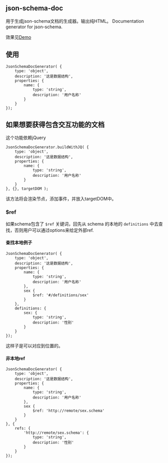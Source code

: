 ## json-schema-doc

用于生成json-schema文档的生成器。输出纯HTML。
Documentation generator for json-schema.

效果见[Demo](http://groups.demo.taobao.net/jsonnanny/json-schema-doc/test/index.html)

## 使用

```
JsonSchemaDocGenerator( {
    type: 'object',
    description: '这是数据结构',
    properties: {
        name: {
            type: 'string',
            description: '用户名称'
        }
    }
});

```

## 如果想要获得包含交互功能的文档

这个功能依赖jQuery

```
JsonSchemaDocGenerator.buildWithJQ( {
    type: 'object',
    description: '这是数据结构',
    properties: {
        name: {
            type: 'string',
            description: '用户名称'
        }
    }
}, {}, targetDOM );
```
该方法将会渲染节点，添加事件，并放入targetDOM中。

### $ref

如果schema包含了 `$ref` 关键词，回先从 schema 的本地的 `definitions` 中去查找，否则用户可以通过options来给定外部ref.

#### 查找本地例子

```
JsonSchemaDocGenerator( {
    type: 'object',
    description: '这是数据结构',
    properties: {
        name: {
            type: 'string',
            description: '用户名称'
        },
        sex {
            $ref: '#/definitions/sex'
        }
    },
    definitions: {
        sex: {
            type: 'string',
            description: '性别'
        }
    }
});

```

这样子是可以对应到位置的。

#### 非本地ref

```
JsonSchemaDocGenerator( {
    type: 'object',
    description: '这是数据结构',
    properties: {
        name: {
            type: 'string',
            description: '用户名称'
        },
        sex {
            $ref: 'http://remote/sex.schema'
        }
    }
}, {
    refs: {
        'http://remote/sex.schema': {
            type: 'string',
            description: '性别'
        }
    }
});

```